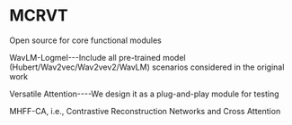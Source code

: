 # MCRVT
Open source for core functional modules

WavLM-Logmel---Include all pre-trained model (Hubert/Wav2vec/Wav2vev2/WavLM) scenarios considered in the original work

Versatile Attention----We design it as a plug-and-play module for testing

MHFF-CA, i.e., Contrastive Reconstruction Networks and Cross Attention



